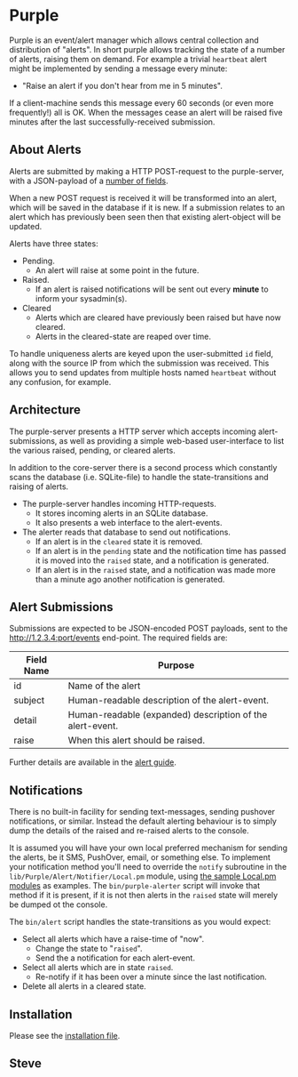 # Purple

Purple is an event/alert manager which allows central collection and distribution of "alerts".  In short purple allows tracking the state of a number of alerts, raising them on demand.  For example a trivial `heartbeat` alert might be implemented by sending a message every minute:

* "Raise an alert if you don't hear from me in 5 minutes".

If a client-machine sends this message every 60 seconds (or even more frequently!) all is OK.  When the messages cease an alert will be raised five minutes after the last successfully-received submission.



## About Alerts

Alerts are submitted by making a HTTP POST-request to the purple-server, with a JSON-payload of a [number of fields](ALERTS.md).

When a new POST request is received it will be transformed into an alert, which will be saved in the database if it is new.  If a submission relates to an alert which has previously been seen then that existing alert-object will be updated.

Alerts have three states:

* Pending.
   * An alert will raise at some point in the future.
* Raised.
   * If an alert is raised notifications will be sent out every **minute** to inform your sysadmin(s).
* Cleared
   * Alerts which are cleared have previously been raised but have now cleared.
   * Alerts in the cleared-state are reaped over time.

To handle uniqueness alerts are keyed upon the user-submitted `id` field, along with the source IP from which the submission was received.  This allows you to send updates from multiple hosts named `heartbeat` without any confusion, for example.


## Architecture

The purple-server presents a HTTP server which accepts incoming alert-submissions, as well as providing a simple web-based user-interface to list the various raised, pending, or cleared alerts.

In addition to the core-server there is a second process which constantly scans the database (i.e. SQLite-file) to handle the state-transitions and raising of alerts.

* The purple-server handles incoming HTTP-requests.
   * It stores incoming alerts in an SQLite database.
   * It also presents a web interface to the alert-events.
* The alerter reads that database to send out notifications.
   * If an alert is in the `cleared` state it is removed.
   * If an alert is in the `pending` state and the notification time has passed it is moved into the `raised` state, and a notification is generated.
   * If an alert is in the `raised` state, and a notification was made more than a minute ago another notification is generated.


## Alert Submissions

Submissions are expected to be JSON-encoded POST payloads, sent
to the http://1.2.3.4:port/events end-point.  The required fields are:

|Field Name | Purpose                                                   |
|-----------|-----------------------------------------------------------|
|id         | Name of the alert                                         |
|subject    | Human-readable description of the alert-event.            |
|detail     | Human-readable (expanded) description of the alert-event. |
|raise      | When this alert should be raised.                         |

Further details are available in the [alert guide](ALERTS.md).


## Notifications

There is no built-in facility for sending text-messages, sending pushover notifications, or similar.  Instead the default alerting behaviour is to simply dump the details of the raised and re-raised alerts to the console.

It is assumed you will have your own local preferred mechanism for sending the alerts, be it SMS, PushOver, email, or something else.  To implement your notification method you'll need to override the `notify` subroutine in the `lib/Purple/Alert/Notifier/Local.pm` module, using [the sample Local.pm modules](https://github.com/skx/purple/blob/master/lib/Purple/Alert/Notifier/) as examples.  The `bin/purple-alerter` script will invoke that method if it is present, if it is not then alerts in the `raised` state will merely be dumped ot the console.

The `bin/alert` script handles the state-transitions as you would expect:

* Select all alerts which have a raise-time of "now".
    * Change the state to "`raised`".
    * Send the a notification for each alert-event.
* Select all alerts which are in state `raised`.
   * Re-notify if it has been over a minute since the last notification.
* Delete all alerts in a cleared state.


## Installation

Please see the [installation file](INSTALL.md).



Steve
--
